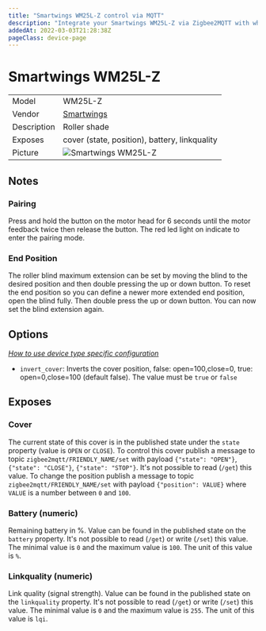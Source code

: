 ```yaml
---
title: "Smartwings WM25L-Z control via MQTT"
description: "Integrate your Smartwings WM25L-Z via Zigbee2MQTT with whatever smart home infrastructure you are using without the vendor's bridge or gateway."
addedAt: 2022-03-03T21:28:38Z
pageClass: device-page
---
```


<!-- !!!! -->
<!-- ATTENTION: This file is auto-generated through docgen! -->
<!-- You can only edit the "Notes"-Section between the two comment lines "Notes BEGIN" and "Notes END". -->
<!-- Do not use h1 or h2 heading within "## Notes"-Section. -->
<!-- !!!! -->

# Smartwings WM25L-Z

|     |     |
|-----|-----|
| Model | WM25L-Z  |
| Vendor  | [Smartwings](/supported-devices/#v=Smartwings)  |
| Description | Roller shade |
| Exposes | cover (state, position), battery, linkquality |
| Picture | ![Smartwings WM25L-Z](https://www.zigbee2mqtt.io/images/devices/WM25L-Z.jpg) |


<!-- Notes BEGIN: You can edit here. Add "## Notes" headline if not already present. -->
## Notes


### Pairing
Press and hold the button on the motor head for 6 seconds until the motor feedback twice then release the button. The red led light on indicate to enter the pairing mode.

### End Position
The roller blind maximum extension can be set by moving the blind to the desired position and then double pressing the up or down button.
To reset the end position so you can define a newer more extended end position, open the blind fully. Then double press the up or down button. You can now set the blind extension again.
<!-- Notes END: Do not edit below this line -->


## Options
*[How to use device type specific configuration](../guide/configuration/devices-groups.md#specific-device-options)*

* `invert_cover`: Inverts the cover position, false: open=100,close=0, true: open=0,close=100 (default false). The value must be `true` or `false`


## Exposes

### Cover 
The current state of this cover is in the published state under the `state` property (value is `OPEN` or `CLOSE`).
To control this cover publish a message to topic `zigbee2mqtt/FRIENDLY_NAME/set` with payload `{"state": "OPEN"}`, `{"state": "CLOSE"}`, `{"state": "STOP"}`.
It's not possible to read (`/get`) this value.
To change the position publish a message to topic `zigbee2mqtt/FRIENDLY_NAME/set` with payload `{"position": VALUE}` where `VALUE` is a number between `0` and `100`.

### Battery (numeric)
Remaining battery in %.
Value can be found in the published state on the `battery` property.
It's not possible to read (`/get`) or write (`/set`) this value.
The minimal value is `0` and the maximum value is `100`.
The unit of this value is `%`.

### Linkquality (numeric)
Link quality (signal strength).
Value can be found in the published state on the `linkquality` property.
It's not possible to read (`/get`) or write (`/set`) this value.
The minimal value is `0` and the maximum value is `255`.
The unit of this value is `lqi`.

